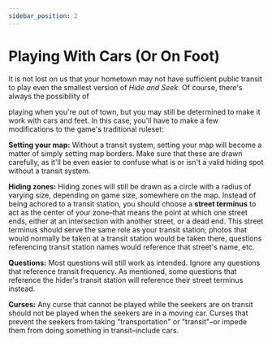 ```yaml
---
sidebar_position: 2
---
```


# Playing With Cars (Or On Foot)

It is not lost on us that your hometown may not have sufficient public transit to play even the smallest version of _Hide and Seek_. Of course, there's always the possibility of

playing when you're out of town, but you may still be determined to make it work with cars and feet. In this case, you'll have to make a few modifications to the game's traditional ruleset:

**Setting your map:** Without a transit system, setting your map will become a matter of simply setting map borders. Make sure that these are drawn carefully, as it'll be even easier to confuse what is or isn't a valid hiding spot without a transit system.

**Hiding zones:** Hiding zones will still be drawn as a circle with a radius of varying size, depending on game size, somewhere on the map. Instead of being achored to a transit station, you should choose a **street terminus** to act as the center of your zone–that means the point at which one street ends, either at an intersection with another street, or a dead end. This street terminus should serve the same role as your transit station; photos that would normally be taken at a transit station would be taken there, questions referencing transit station names would reference that street's name, etc.

**Questions:** Most questions will still work as intended. Ignore any questions that reference transit frequency. As mentioned, some questions that reference the hider's transit station will reference their street terminus instead.

**Curses:** Any curse that cannot be played while the seekers are on transit should not be played when the seekers are in a moving car. Curses that prevent the seekers from taking "transportation" or "transit"–or impede them from doing something in transit–include cars.
